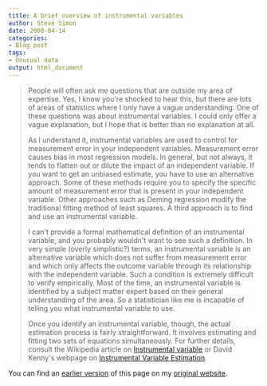 ```yaml
---
title: A brief overview of instrumental variables
author: Steve Simon
date: 2008-04-14
categories:
- Blog post
tags:
- Unusual data
output: html_document
---
```

> People will often ask me questions that are outside my area of
> expertise. Yes, I know you\'re shocked to hear this, but there are
> lots of areas of statistics where I only have a vague understanding.
> One of these questions was about instrumental variables. I could only
> offer a vague explanation, but I hope that is better than no
> explanation at all.
>
> As I understand it, instrumental variables are used to control for
> measurement error in your independent variables. Measurement error
> causes bias in most regression models. In general, but not always, it
> tends to flatten out or dilute the impact of an independent variable.
> If you want to get an unbiased estimate, you have to use an
> alternative approach. Some of these methods require you to specify the
> specific amount of measurement error that is present in your
> independent variable. Other approaches such as Deming regression
> modify the traditional fitting method of least squares. A third
> approach is to find and use an instrumental variable.
>
> I can\'t provide a formal mathematical definition of an instrumental
> variable, and you probably wouldn\'t want to see such a definition. In
> very simple (overly simplistic?) terms, an instrumental variable is an
> alternative variable which does not suffer from measurement error and
> which only affects the outcome variable through its relationship with
> the independent variable. Such a condition is extremely difficult to
> verify empirically. Most of the time, an instrumental variable is
> identified by a subject matter expert based on their general
> understanding of the area. So a statistician like me is incapable of
> telling you what instrumental variable to use.
>
> Once you identify an instrumental variable, though, the actual
> estimation process is fairly straightforward. It involves estimating
> and fitting two sets of equations simultaneously. For further details,
> consult the Wikipedia article on [Instrumental
> variable](../category/InterestingWebsites.html#insvar) or David
> Kenny\'s webpage on [Instrumental Variable
> Estimation](../category/InterestingWebsites.html#invaes).

You can find an [earlier version][sim1] of this page on my [original website][sim2].

[sim1]: http://www.pmean.com/08/InstrumentalVariables.html
[sim2]: http://www.pmean.com/original_site.html

